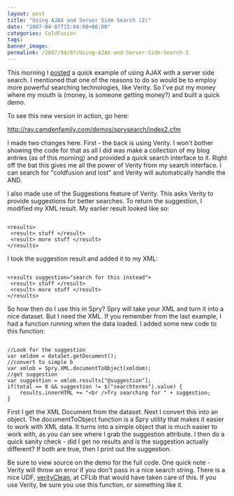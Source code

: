 ```yaml
---
layout: post
title: "Using AJAX and Server Side Search (2)"
date: "2007-04-07T15:04:00+06:00"
categories: ColdFusion 
tags: 
banner_image: 
permalink: /2007/04/07/Using-AJAX-and-Server-Side-Search-2
---
```


This morning I <a href="http://ray.camdenfamily.com/index.cfm/2007/4/7/Using-AJAX-and-Server-Side-Search">posted</a> a quick example of using AJAX with a server side search. I mentioned that one of the reasons to do so would be to employ more powerful searching technologies, like Verity. So I've put my money where my mouth is (money, is someone getting money?) and built a quick demo.
<!--more-->
To see this new version in action, go here:

<a href="http://ray.camdenfamily.com/demos/sprysearch/index2.cfm">http://ray.camdenfamily.com/demos/sprysearch/index2.cfm</a>

I made two changes here. First - the back is using Verity. I won't bother showing the code for that as all I did was make a collection of my blog entries (as of this morning) and provided a quick search interface to it. Right off the bat this gives me all the power of Verity from my search interface. I can search for "coldfusion and lost" and Verity will automatically handle the AND.

I also made use of the Suggestions feature of Verity. This asks Verity to provide suggestions for better searches. To return the suggestion, I modified my XML result. My earlier result looked like so:

<code>
&lt;results&gt;
 &lt;result&gt; stuff &lt;/result&gt;
 &lt;result&gt; more stuff &lt;/result&gt;
&lt;/results&gt;
</code>

I took the suggestion result and added it to my XML:

<code>
&lt;results suggestion="search for this instead"&gt;
 &lt;result&gt; stuff &lt;/result&gt;
 &lt;result&gt; more stuff &lt;/result&gt;
&lt;/results&gt;
</code>

So how then do I use this in Spry? Spry will take your XML and turn it into a nice dataset. But I need the XML. If you remember from the last example, I had a function running when the data loaded. I added some new code to this function:

<code>
//Look for the suggestion
var xmldom = dataSet.getDocument();
//convert to simple b
var xmlob = Spry.XML.documentToObject(xmldom);
//get suggestion
var suggestion = xmlob.results["@suggestion"];
if(total == 0 && suggestion != $("searchterms").value) {
	results.innerHTML += "&lt;br /&gt;Try searching for " + suggestion;
}
</code>

First I get the XML Document from the dataset. Next I convert this into an object. The documentToObject function is a Spry utility that makes it easier to work with XML data. It turns into a simple object that is much easier to work with, as you can see where I grab the suggestion attribute. I then do a quick sanity check - did I get no results and is the suggestion actually different? If both are true, then I print out the suggestion.

Be sure to view source on the demo for the full code. One quick note - Verity will throw an error if you don't pass in a nice search string. There is a nice UDF, <a href="http://www.cflib.org/udf.cfm?id=760">verityClean</a>, at CFLib that would have taken care of this. If you use Verity, be sure you use this function, or something like it.